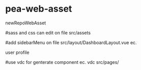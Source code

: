 # pea-web-asset
newRepoWebAsset

#sass and css can edit on file src/assets

#add sidebarMenu on file src/layout/DashboardLayout.vue ec.
      <sidebar-link to="/admin/user">  <!-- path from route -->
        <i class="nc-icon nc-notes"></i>  <!-- icon -->
        <p>user profile</p>   <!-- name -->
      </sidebar-link>

#use vdc for genterate component ec. vdc src/pages/<conponentName>
